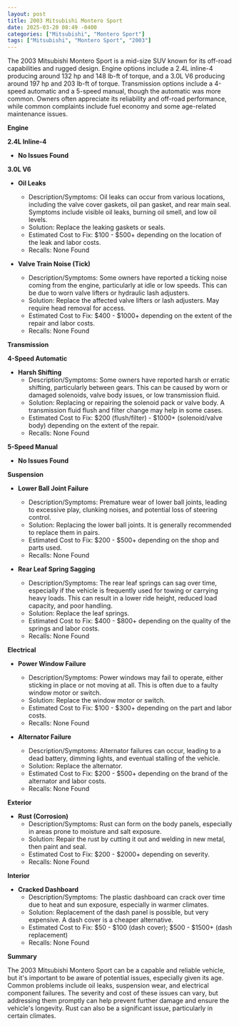 ```yaml
---
layout: post
title: 2003 Mitsubishi Montero Sport
date: 2025-03-20 08:49 -0400
categories: ["Mitsubishi", "Montero Sport"]
tags: ["Mitsubishi", "Montero Sport", "2003"]
---
```

The 2003 Mitsubishi Montero Sport is a mid-size SUV known for its off-road capabilities and rugged design. Engine options include a 2.4L inline-4 producing around 132 hp and 148 lb-ft of torque, and a 3.0L V6 producing around 197 hp and 203 lb-ft of torque. Transmission options include a 4-speed automatic and a 5-speed manual, though the automatic was more common. Owners often appreciate its reliability and off-road performance, while common complaints include fuel economy and some age-related maintenance issues.

**Engine**

**2.4L Inline-4**

*   **No Issues Found**

**3.0L V6**

*   **Oil Leaks**
    *   Description/Symptoms: Oil leaks can occur from various locations, including the valve cover gaskets, oil pan gasket, and rear main seal. Symptoms include visible oil leaks, burning oil smell, and low oil levels.
    *   Solution: Replace the leaking gaskets or seals.
    *   Estimated Cost to Fix: $100 - $500+ depending on the location of the leak and labor costs.
    *   Recalls: None Found

*   **Valve Train Noise (Tick)**
    *   Description/Symptoms: Some owners have reported a ticking noise coming from the engine, particularly at idle or low speeds. This can be due to worn valve lifters or hydraulic lash adjusters.
    *   Solution: Replace the affected valve lifters or lash adjusters. May require head removal for access.
    *   Estimated Cost to Fix: $400 - $1000+ depending on the extent of the repair and labor costs.
    *   Recalls: None Found

**Transmission**

**4-Speed Automatic**

*   **Harsh Shifting**
    *   Description/Symptoms: Some owners have reported harsh or erratic shifting, particularly between gears. This can be caused by worn or damaged solenoids, valve body issues, or low transmission fluid.
    *   Solution: Replacing or repairing the solenoid pack or valve body. A transmission fluid flush and filter change may help in some cases.
    *   Estimated Cost to Fix: $200 (flush/filter) - $1000+ (solenoid/valve body) depending on the extent of the repair.
    *   Recalls: None Found

**5-Speed Manual**

*   **No Issues Found**

**Suspension**

*   **Lower Ball Joint Failure**
    *   Description/Symptoms: Premature wear of lower ball joints, leading to excessive play, clunking noises, and potential loss of steering control.
    *   Solution: Replacing the lower ball joints. It is generally recommended to replace them in pairs.
    *   Estimated Cost to Fix: $200 - $500+ depending on the shop and parts used.
    *   Recalls: None Found

*   **Rear Leaf Spring Sagging**
    *   Description/Symptoms: The rear leaf springs can sag over time, especially if the vehicle is frequently used for towing or carrying heavy loads. This can result in a lower ride height, reduced load capacity, and poor handling.
    *   Solution: Replace the leaf springs.
    *   Estimated Cost to Fix: $400 - $800+ depending on the quality of the springs and labor costs.
    *   Recalls: None Found

**Electrical**

*   **Power Window Failure**
    *   Description/Symptoms: Power windows may fail to operate, either sticking in place or not moving at all. This is often due to a faulty window motor or switch.
    *   Solution: Replace the window motor or switch.
    *   Estimated Cost to Fix: $100 - $300+ depending on the part and labor costs.
    *   Recalls: None Found

*   **Alternator Failure**
    *   Description/Symptoms: Alternator failures can occur, leading to a dead battery, dimming lights, and eventual stalling of the vehicle.
    *   Solution: Replace the alternator.
    *   Estimated Cost to Fix: $200 - $500+ depending on the brand of the alternator and labor costs.
    *   Recalls: None Found

**Exterior**

*   **Rust (Corrosion)**
    *   Description/Symptoms: Rust can form on the body panels, especially in areas prone to moisture and salt exposure.
    *   Solution: Repair the rust by cutting it out and welding in new metal, then paint and seal.
    *   Estimated Cost to Fix: $200 - $2000+ depending on severity.
    *   Recalls: None Found

**Interior**

*   **Cracked Dashboard**
    * Description/Symptoms: The plastic dashboard can crack over time due to heat and sun exposure, especially in warmer climates.
    * Solution: Replacement of the dash panel is possible, but very expensive. A dash cover is a cheaper alternative.
    * Estimated Cost to Fix: $50 - $100 (dash cover); $500 - $1500+ (dash replacement)
    * Recalls: None Found

**Summary**

The 2003 Mitsubishi Montero Sport can be a capable and reliable vehicle, but it's important to be aware of potential issues, especially given its age. Common problems include oil leaks, suspension wear, and electrical component failures. The severity and cost of these issues can vary, but addressing them promptly can help prevent further damage and ensure the vehicle's longevity. Rust can also be a significant issue, particularly in certain climates.

